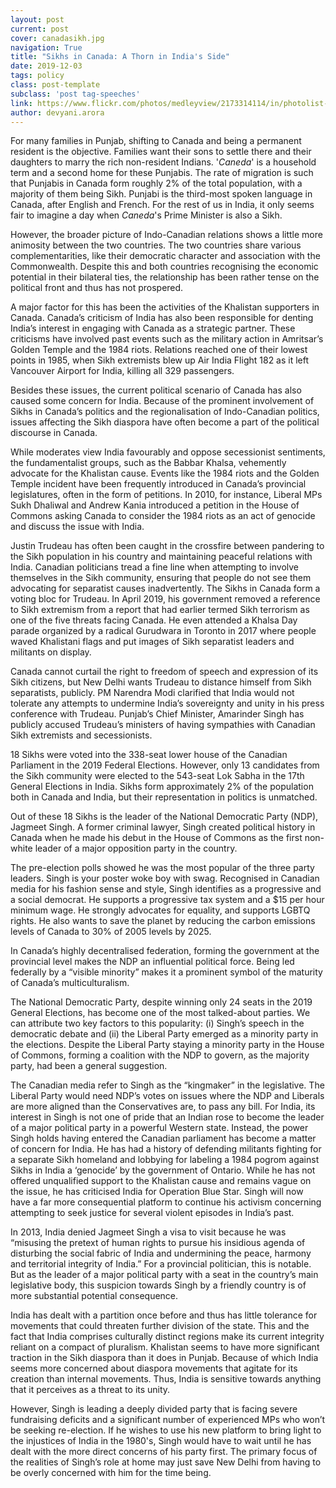 ```yaml
---
layout: post
current: post
cover: canadasikh.jpg
navigation: True
title: "Sikhs in Canada: A Thorn in India's Side"
date: 2019-12-03
tags: policy
class: post-template
subclass: 'post tag-speeches'
link: https://www.flickr.com/photos/medleyview/2173314114/in/photolist-4j3Nz1-9BNwWZ-9BNK2e-28LdKDY-KmmGjA-9BBwGF-2gz9du2-JoXK7G-29pbiS7-24sdz8Q-wtjAJL-roawXA-XhCAxc-Fbzz41-JJcyAR-8vdfsq-rQBunu-fUUuqe-2ckDLoJ-27gpsBu-7JDde4-2hGYMTM-2AkPVv-966cBn-Fdg6QD-76wMWR-rMkcoP-9cE6bH-7Ybz7D-LhKHvi-VJFdDh-G9Fha-ypQz9k-25HLWda-23PUqfu-rL4ygJ-21zpfCd-23KJy8W-PkcNsC-rePKSL-TWD8zP-2h48xwf-P4NmFr-2h48wTB-x2jsbk-VNEZAX-Kcqc1e-21bhF6p-Q4pBbV-Uq8uft
author: devyani.arora
---
```

For many families in Punjab, shifting to Canada and being a permanent resident is the objective. Families want their sons to settle there and their daughters to marry the rich non-resident Indians. '*Caneda*' is a household term and a second home for these Punjabis. The rate of migration is such that Punjabis in Canada form roughly 2% of the total population, with a majority of them being Sikh. Punjabi is the third-most spoken language in Canada, after English and French. For the rest of us in India, it only seems fair to imagine a day when *Caneda*'s Prime Minister is also a Sikh.

  

However, the broader picture of Indo-Canadian relations shows a little more animosity between the two countries. The two countries share various complementarities, like their democratic character and association with the Commonwealth. Despite this and both countries recognising the economic potential in their bilateral ties, the relationship has been rather tense on the political front and thus has not prospered.

  

A major factor for this has been the activities of the Khalistan supporters in Canada. Canada’s criticism of India has also been responsible for denting India’s interest in engaging with Canada as a strategic partner. These criticisms have involved past events such as the military action in Amritsar’s Golden Temple and the 1984 riots. Relations reached one of their lowest points in 1985, when Sikh extremists blew up Air India Flight 182 as it left Vancouver Airport for India, killing all 329 passengers.

  

Besides these issues, the current political scenario of Canada has also caused some concern for India. Because of the prominent involvement of Sikhs in Canada’s politics and the regionalisation of Indo-Canadian politics, issues affecting the Sikh diaspora have often become a part of the political discourse in Canada.

  

While moderates view India favourably and oppose secessionist sentiments, the fundamentalist groups, such as the Babbar Khalsa, vehemently advocate for the Khalistan cause. Events like the 1984 riots and the Golden Temple incident have been frequently introduced in Canada’s provincial legislatures, often in the form of petitions. In 2010, for instance, Liberal MPs Sukh Dhaliwal and Andrew Kania introduced a petition in the House of Commons asking Canada to consider the 1984 riots as an act of genocide and discuss the issue with India.

  

Justin Trudeau has often been caught in the crossfire between pandering to the Sikh population in his country and maintaining peaceful relations with India. Canadian politicians tread a fine line when attempting to involve themselves in the Sikh community, ensuring that people do not see them advocating for separatist causes inadvertently. The Sikhs in Canada form a voting bloc for Trudeau. In April 2019, his government removed a reference to Sikh extremism from a report that had earlier termed Sikh terrorism as one of the five threats facing Canada. He even attended a Khalsa Day parade organized by a radical Gurudwara in Toronto in 2017 where people waved Khalistani flags and put images of Sikh separatist leaders and militants on display.

  

Canada cannot curtail the right to freedom of speech and expression of its Sikh citizens, but New Delhi wants Trudeau to distance himself from Sikh separatists, publicly. PM Narendra Modi clarified that India would not tolerate any attempts to undermine India’s sovereignty and unity in his press conference with Trudeau. Punjab’s Chief Minister, Amarinder Singh has publicly accused Trudeau’s ministers of having sympathies with Canadian Sikh extremists and secessionists.

  

18 Sikhs were voted into the 338-seat lower house of the Canadian Parliament in the 2019 Federal Elections. However, only 13 candidates from the Sikh community were elected to the 543-seat Lok Sabha in the 17th General Elections in India. Sikhs form approximately 2% of the population both in Canada and India, but their representation in politics is unmatched.

  

Out of these 18 Sikhs is the leader of the National Democratic Party (NDP), Jagmeet Singh. A former criminal lawyer, Singh created political history in Canada when he made his debut in the House of Commons as the first non-white leader of a major opposition party in the country.

  

The pre-election polls showed he was the most popular of the three party leaders. Singh is your poster woke boy with swag. Recognised in Canadian media for his fashion sense and style, Singh identifies as a progressive and a social democrat. He supports a progressive tax system and a $15 per hour minimum wage. He strongly advocates for equality, and supports LGBTQ rights. He also wants to save the planet by reducing the carbon emissions levels of Canada to 30% of 2005 levels by 2025.

  

In Canada’s highly decentralised federation, forming the government at the provincial level makes the NDP an influential political force. Being led federally by a “visible minority” makes it a prominent symbol of the maturity of Canada’s multiculturalism.

  

The National Democratic Party, despite winning only 24 seats in the 2019 General Elections, has become one of the most talked-about parties. We can attribute two key factors to this popularity: (i) Singh’s speech in the democratic debate and (ii) the Liberal Party emerged as a minority party in the elections. Despite the Liberal Party staying a minority party in the House of Commons, forming a coalition with the NDP to govern, as the majority party, had been a general suggestion.

  

The Canadian media refer to Singh as the “kingmaker” in the legislative. The Liberal Party would need NDP’s votes on issues where the NDP and Liberals are more aligned than the Conservatives are, to pass any bill. For India, its interest in Singh is not one of pride that an Indian rose to become the leader of a major political party in a powerful Western state. Instead, the power Singh holds having entered the Canadian parliament has become a matter of concern for India. He has had a history of defending militants fighting for a separate Sikh homeland and lobbying for labeling a 1984 pogrom against Sikhs in India a ‘genocide’ by the government of Ontario. While he has not offered unqualified support to the Khalistan cause and remains vague on the issue, he has criticised India for Operation Blue Star. Singh will now have a far more consequential platform to continue his activism concerning attempting to seek justice for several violent episodes in India’s past.

  

In 2013, India denied Jagmeet Singh a visa to visit because he was “misusing the pretext of human rights to pursue his insidious agenda of disturbing the social fabric of India and undermining the peace, harmony and territorial integrity of India.” For a provincial politician, this is notable. But as the leader of a major political party with a seat in the country’s main legislative body, this suspicion towards Singh by a friendly country is of more substantial potential consequence.

  

India has dealt with a partition once before and thus has little tolerance for movements that could threaten further division of the state. This and the fact that India comprises culturally distinct regions make its current integrity reliant on a compact of pluralism. Khalistan seems to have more significant traction in the Sikh diaspora than it does in Punjab. Because of which India seems more concerned about diaspora movements that agitate for its creation than internal movements. Thus, India is sensitive towards anything that it perceives as a threat to its unity.

  

However, Singh is leading a deeply divided party that is facing severe fundraising deficits and a significant number of experienced MPs who won’t be seeking re-election. If he wishes to use his new platform to bring light to the injustices of India in the 1980's, Singh would have to wait until he has dealt with the more direct concerns of his party first. The primary focus of the realities of Singh’s role at home may just save New Delhi from having to be overly concerned with him for the time being.
